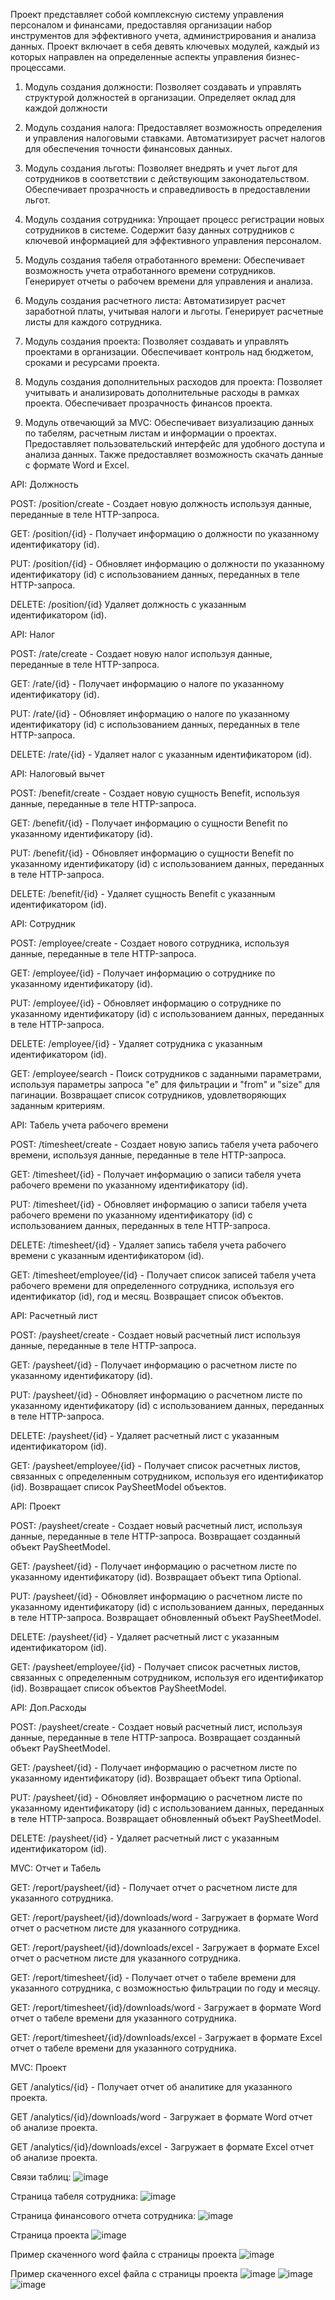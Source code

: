 Проект представляет собой комплексную систему управления персоналом и финансами, предоставляя организации набор инструментов для эффективного учета, администрирования и анализа данных. Проект включает в себя девять ключевых модулей, каждый из которых направлен на определенные аспекты управления бизнес-процессами.

  1) Модуль создания должности:
  Позволяет создавать и управлять структурой должностей в организации.
  Определяет оклад для каждой должности
  
  2) Модуль создания налога:
  Предоставляет возможность определения и управления налоговыми ставками.
  Автоматизирует расчет налогов для обеспечения точности финансовых данных.
  
  3) Модуль создания льготы:
  Позволяет внедрять и учет льгот для сотрудников в соответствии с действующим законодательством.
  Обеспечивает прозрачность и справедливость в предоставлении льгот.
  
  4) Модуль создания сотрудника:
  Упрощает процесс регистрации новых сотрудников в системе.
  Содержит базу данных сотрудников с ключевой информацией для эффективного управления персоналом.
  
  5) Модуль создания табеля отработанного времени:
  Обеспечивает возможность учета отработанного времени сотрудников.
  Генерирует отчеты о рабочем времени для управления и анализа.
  
  6) Модуль создания расчетного листа:
  Автоматизирует расчет заработной платы, учитывая налоги и льготы.
  Генерирует расчетные листы для каждого сотрудника.
  
  7) Модуль создания проекта:
  Позволяет создавать и управлять проектами в организации.
  Обеспечивает контроль над бюджетом, сроками и ресурсами проекта.
  
  8) Модуль создания дополнительных расходов для проекта:
  Позволяет учитывать и анализировать дополнительные расходы в рамках проекта.
  Обеспечивает прозрачность финансов проекта.
  
  9) Модуль отвечающий за MVC:
  Обеспечивает визуализацию данных по табелям, расчетным листам и информации о проектах.
  Предоставляет пользовательский интерфейс для удобного доступа и анализа данных.
  Также предоставляет возможность скачать данные с формате Word и Excel.

API: Должность

POST:	/position/create -	Создает новую должность используя данные, переданные в теле HTTP-запроса.

GET:	/position/{id} -	Получает информацию о должности по указанному идентификатору (id).

PUT:	/position/{id} -	Обновляет информацию о должности по указанному идентификатору (id) с использованием данных, переданных в теле HTTP-запроса.

DELETE:	/position/{id}	Удаляет должность с указанным идентификатором (id).

API: Налог

POST:	/rate/create -	Создает новую налог используя данные, переданные в теле HTTP-запроса.

GET:	/rate/{id} -	Получает информацию о налоге по указанному идентификатору (id).

PUT:	/rate/{id} -	Обновляет информацию о налоге по указанному идентификатору (id) с использованием данных, переданных в теле HTTP-запроса.

DELETE:	/rate/{id} -	Удаляет налог с указанным идентификатором (id).

API: Налоговый вычет

POST:	/benefit/create	- Создает новую сущность Benefit, используя данные, переданные в теле HTTP-запроса.

GET:	/benefit/{id}	- Получает информацию о сущности Benefit по указанному идентификатору (id).

PUT:	/benefit/{id}	- Обновляет информацию о сущности Benefit по указанному идентификатору (id) с использованием данных, переданных в теле HTTP-запроса.

DELETE:	/benefit/{id} -	Удаляет сущность Benefit с указанным идентификатором (id).

API: Сотрудник

POST:	/employee/create -	Создает нового сотрудника, используя данные, переданные в теле HTTP-запроса.

GET:	/employee/{id} -	Получает информацию о сотруднике по указанному идентификатору (id).

PUT:	/employee/{id} -	Обновляет информацию о сотруднике по указанному идентификатору (id) с использованием данных, переданных в теле HTTP-запроса.

DELETE:	/employee/{id} -	Удаляет сотрудника с указанным идентификатором (id).

GET:	/employee/search -	Поиск сотрудников с заданными параметрами, используя параметры запроса "e" для фильтрации и "from" и "size" для пагинации. Возвращает список сотрудников, удовлетворяющих заданным критериям.

API: Табель учета рабочего времени

POST:	/timesheet/create -	Создает новую запись табеля учета рабочего времени, используя данные, переданные в теле HTTP-запроса.

GET:	/timesheet/{id} -	Получает информацию о записи табеля учета рабочего времени по указанному идентификатору (id).

PUT:	/timesheet/{id} -	Обновляет информацию о записи табеля учета рабочего времени по указанному идентификатору (id) с использованием данных, переданных в теле HTTP-запроса.

DELETE:	/timesheet/{id} -	Удаляет запись табеля учета рабочего времени с указанным идентификатором (id).

GET:	/timesheet/employee/{id} -	Получает список записей табеля учета рабочего времени для определенного сотрудника, используя его идентификатор (id), год и месяц. Возвращает список объектов.

API: Расчетный лист

POST:	/paysheet/create -	Создает новый расчетный лист используя данные, переданные в теле HTTP-запроса.

GET:	/paysheet/{id} -	Получает информацию о расчетном листе по указанному идентификатору (id).

PUT:	/paysheet/{id} -	Обновляет информацию о расчетном листе по указанному идентификатору (id) с использованием данных, переданных в теле HTTP-запроса.

DELETE:	/paysheet/{id} -	Удаляет расчетный лист с указанным идентификатором (id).

GET:	/paysheet/employee/{id} -	Получает список расчетных листов, связанных с определенным сотрудником, используя его идентификатор (id). Возвращает список PaySheetModel объектов.

API: Проект

POST: /paysheet/create - Создает новый расчетный лист, используя данные, переданные в теле HTTP-запроса. Возвращает созданный объект PaySheetModel.

GET: /paysheet/{id} - Получает информацию о расчетном листе по указанному идентификатору (id). Возвращает объект типа Optional<PaySheetModel>.

PUT: /paysheet/{id} - Обновляет информацию о расчетном листе по указанному идентификатору (id) с использованием данных, переданных в теле HTTP-запроса. Возвращает обновленный объект PaySheetModel.

DELETE: /paysheet/{id} - Удаляет расчетный лист с указанным идентификатором (id).

GET: /paysheet/employee/{id} - Получает список расчетных листов, связанных с определенным сотрудником, используя его идентификатор (id). Возвращает список объектов PaySheetModel.

API: Доп.Расходы

POST: /paysheet/create - Создает новый расчетный лист, используя данные, переданные в теле HTTP-запроса. Возвращает созданный объект PaySheetModel.

GET: /paysheet/{id} - Получает информацию о расчетном листе по указанному идентификатору (id). Возвращает объект типа Optional<PaySheetModel>.

PUT: /paysheet/{id} - Обновляет информацию о расчетном листе по указанному идентификатору (id) с использованием данных, переданных в теле HTTP-запроса. Возвращает обновленный объект PaySheetModel.

DELETE: /paysheet/{id} - Удаляет расчетный лист с указанным идентификатором (id).

MVC: Отчет и Табель

GET: /report/paysheet/{id} - Получает отчет о расчетном листе для указанного сотрудника.

GET: /report/paysheet/{id}/downloads/word - Загружает в формате Word отчет о расчетном листе для указанного сотрудника.

GET: /report/paysheet/{id}/downloads/excel - Загружает в формате Excel отчет о расчетном листе для указанного сотрудника.

GET: /report/timesheet/{id} - Получает отчет о табеле времени для указанного сотрудника, с возможностью фильтрации по году и месяцу.

GET: /report/timesheet/{id}/downloads/word - Загружает в формате Word отчет о табеле времени для указанного сотрудника.

GET: /report/timesheet/{id}/downloads/excel - Загружает в формате Excel отчет о табеле времени для указанного сотрудника.

MVC: Проект

GET /analytics/{id} - Получает отчет об аналитике для указанного проекта.

GET /analytics/{id}/downloads/word - Загружает в формате Word отчет об анализе проекта.

GET /analytics/{id}/downloads/excel - Загружает в формате Excel отчет об анализе проекта.

Связи таблиц:
![image](https://github.com/slabada/SalarySage/assets/82341789/7dec7be1-913d-417a-b547-6df8e61fd8a8)

Страница табеля сотрудника:
![image](https://github.com/slabada/SalarySage/assets/82341789/d51fef90-d1cd-4c86-8a02-57ed2768a7ba)

Страница финансового отчета сотрудника:
![image](https://github.com/slabada/SalarySage/assets/82341789/c1e4b471-f9f9-474c-9ef0-b7797f553aa5)

Страница проекта
![image](https://github.com/slabada/SalarySage/assets/82341789/20e4570c-08aa-49bd-994b-cd6f80a3850a)

Пример скаченного word файла с страницы проекта
![image](https://github.com/slabada/SalarySage/assets/82341789/addd0b4b-6095-4535-b04c-2a47094f9cc3)

Пример скаченного excel файла с страницы проекта
![image](https://github.com/slabada/SalarySage/assets/82341789/7bd7ae83-40e9-4ea0-a325-58a590e00dc3)
![image](https://github.com/slabada/SalarySage/assets/82341789/889f20f6-76c2-4163-8244-40004e40ef5c)
![image](https://github.com/slabada/SalarySage/assets/82341789/a1323179-dfb2-421e-9ac5-24ee960b48bb)
